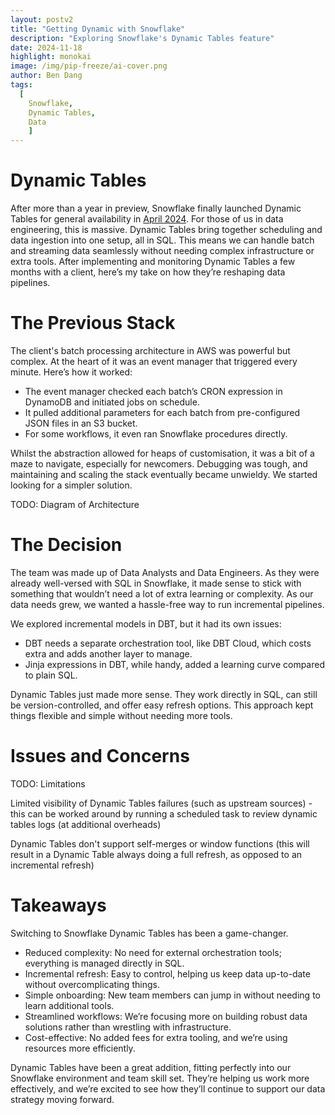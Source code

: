 ```yaml
---
layout: postv2
title: "Getting Dynamic with Snowflake"
description: "Exploring Snowflake's Dynamic Tables feature"
date: 2024-11-18
highlight: monokai
image: /img/pip-freeze/ai-cover.png
author: Ben Dang
tags:
  [
    Snowflake,
    Dynamic Tables,
    Data
    ]
---
```



# Dynamic Tables

After more than a year in preview, Snowflake finally launched Dynamic Tables for general availability in [April 2024](https://docs.snowflake.com/en/release-notes/2024/other/2024-04-29-dynamic-tables). For those of us in data engineering, this is massive. Dynamic Tables bring together scheduling and data ingestion into one setup, all in SQL. This means we can handle batch and streaming data seamlessly without needing complex infrastructure or extra tools. After implementing and monitoring Dynamic Tables a few months with a client, here’s my take on how they’re reshaping data pipelines.

# The Previous Stack

The client's batch processing architecture in AWS was powerful but complex. At the heart of it was an event manager that triggered every minute. Here’s how it worked:

- The event manager checked each batch’s CRON expression in DynamoDB and initiated jobs on schedule.
- It pulled additional parameters for each batch from pre-configured JSON files in an S3 bucket.
- For some workflows, it even ran Snowflake procedures directly.

Whilst the abstraction allowed for heaps of customisation, it was a bit of a maze to navigate, especially for newcomers. Debugging was tough, and maintaining and scaling the stack eventually became unwieldy. We started looking for a simpler solution.

TODO: Diagram of Architecture

# The Decision

The team was made up of Data Analysts and Data Engineers. As they were already well-versed with SQL in Snowflake, it made sense to stick with something that wouldn’t need a lot of extra learning or complexity. As our data needs grew, we wanted a hassle-free way to run incremental pipelines.

We explored incremental models in DBT, but it had its own issues:

- DBT needs a separate orchestration tool, like DBT Cloud, which costs extra and adds another layer to manage.
- Jinja expressions in DBT, while handy, added a learning curve compared to plain SQL.

Dynamic Tables just made more sense. They work directly in SQL, can still be version-controlled, and offer easy refresh options. This approach kept things flexible and simple without needing more tools.

# Issues and Concerns

TODO: Limitations

Limited visibility of Dynamic Tables failures (such as upstream sources) - this can be worked around by running a scheduled task to review dynamic tables logs (at additional overheads)

Dynamic Tables don't support self-merges or window functions (this will result in a Dynamic Table always doing a full refresh, as opposed to an incremental refresh)

# Takeaways

Switching to Snowflake Dynamic Tables has been a game-changer.

- Reduced complexity: No need for external orchestration tools; everything is managed directly in SQL.
- Incremental refresh: Easy to control, helping us keep data up-to-date without overcomplicating things.
- Simple onboarding: New team members can jump in without needing to learn additional tools.
- Streamlined workflows: We’re focusing more on building robust data solutions rather than wrestling with infrastructure.
- Cost-effective: No added fees for extra tooling, and we’re using resources more efficiently.

Dynamic Tables have been a great addition, fitting perfectly into our Snowflake environment and team skill set. They’re helping us work more effectively, and we’re excited to see how they’ll continue to support our data strategy moving forward.